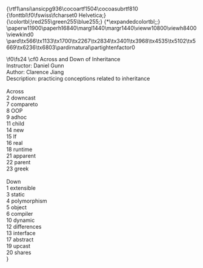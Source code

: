 {\rtf1\ansi\ansicpg936\cocoartf1504\cocoasubrtf810
{\fonttbl\f0\fswiss\fcharset0 Helvetica;}
{\colortbl;\red255\green255\blue255;}
{\*\expandedcolortbl;;}
\paperw11900\paperh16840\margl1440\margr1440\vieww10800\viewh8400\viewkind0
\pard\tx566\tx1133\tx1700\tx2267\tx2834\tx3401\tx3968\tx4535\tx5102\tx5669\tx6236\tx6803\pardirnatural\partightenfactor0

\f0\fs24 \cf0 Across and Down of Inheritance\
Instructor: Daniel Gunn\
Author: Clarence Jiang \
Description: practicing conceptions related to inheritance\
\
Across\
2 downcast\
7 compareto\
8 OOP\
9 adhoc\
11 child\
14 new\
15 If\
16 real\
18 runtime\
21 apparent\
22 parent\
23 greek\
\
Down\
1 extensible\
3 static\
4 polymorphism\
5 object\
6 compiler\
10 dynamic\
12 differences\
13 interface\
17 abstract\
19 upcast\
20 shares\
}